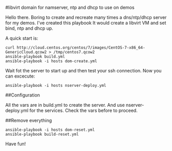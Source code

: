 #libvirt domain for namserver, ntp and dhcp to use on demos

Hello there. Boring to create and recreate many times a dns/ntp/dhcp server for my demos. I've created this playbook
It would create a libvirt VM and set bind, ntp and dhcp up.

A quick start is:

```
curl http://cloud.centos.org/centos/7/images/CentOS-7-x86_64-GenericCloud.qcow2 > /tmp/centos7.qcow2
ansible-playbook build.yml
ansible-playbook -i hosts dom-create.yml
```

Wait fot the server to start up and then test your ssh connection.
Now you can excecute:

```
ansible-playbook -i hosts nserver-deploy.yml
```

##Configuration

All the vars are in build.yml to create the server. And use nserver-deploy.yml for the services.
Check the vars before to proceed.


##Remove everything

```
ansible-playbook -i hosts dom-reset.yml
ansible-playbook build-reset.yml
```

Have fun!
